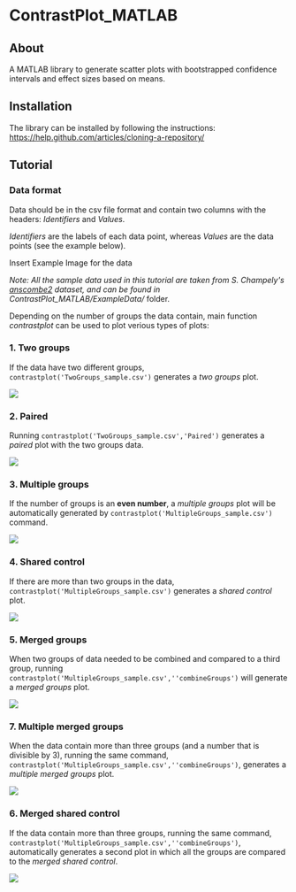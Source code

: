 # ContrastPlot_MATLAB

## About

A MATLAB library to generate scatter plots with bootstrapped confidence intervals and effect sizes based on means.

## Installation

The library can be installed by following the instructions: https://help.github.com/articles/cloning-a-repository/

## Tutorial

### Data format

Data should be in the csv file format and contain two columns with the headers: *Identifiers* and *Values*.

*Identifiers* are the labels of each data point, whereas *Values* are the data points (see the example below).

Insert Example Image for the data

*Note: All the sample data used in this tutorial are taken from S. Champely's  [anscombe2](https://www.rdocumentation.org/packages/PairedData/versions/0.9.9/topics/anscombe2) dataset, and can be found in ContrastPlot_MATLAB/ExampleData/* folder.

Depending on the number of groups the data contain, main function *contrastplot* can be used to plot verious types of plots:

### 1. Two groups

If the data have two different groups, `contrastplot('TwoGroups_sample.csv')` generates a *two groups* plot.

![](https://github.com/ttumkaya/ContrastPlot_MATLAB/blob/master/ExampleData/IndividualGroups/TwoGroups_sample.png)

### 2. Paired

Running `contrastplot('TwoGroups_sample.csv','Paired')` generates a *paired* plot with the two groups data.

![](https://github.com/ttumkaya/ContrastPlot_MATLAB/blob/master/ExampleData/IndividualGroups/TwoGroupsPaired_sample.png)

### 3. Multiple groups

If the number of groups is an **even number**, a *multiple groups* plot will be automatically generated by `contrastplot('MultipleGroups_sample.csv')` command.  

![](https://github.com/ttumkaya/ContrastPlot_MATLAB/blob/master/ExampleData/IndividualGroups/MultipleGroups.png)

### 4. Shared control

If there are more than two groups in the data, `contrastplot('MultipleGroups_sample.csv')` generates a *shared control* plot.

![](https://github.com/ttumkaya/ContrastPlot_MATLAB/blob/master/ExampleData/IndividualGroups/SharedControls.png)

### 5. Merged groups

When two groups of data needed to be combined and compared to a third group, running `contrastplot('MultipleGroups_sample.csv',''combineGroups')` will generate a *merged groups* plot.

![](https://github.com/ttumkaya/ContrastPlot_MATLAB/blob/master/ExampleData/CombinedControls/CombinedControls.png)

### 7. Multiple merged groups

When the data contain more than three groups (and a number that is divisible by 3), running the same command, `contrastplot('MultipleGroups_sample.csv',''combineGroups')`, generates a *multiple merged groups* plot.

![](https://github.com/ttumkaya/ContrastPlot_MATLAB/blob/master/ExampleData/CombinedControls/MultipleCombinedControls.png)

### 6. Merged shared control

If the data contain more than three groups, running the same command, `contrastplot('MultipleGroups_sample.csv',''combineGroups')`, automatically generates a second plot in which all the groups are compared to the *merged shared control*.

![](https://github.com/ttumkaya/ContrastPlot_MATLAB/blob/master/ExampleData/CombinedControls/CombinedControledMultipleGroups.png)
